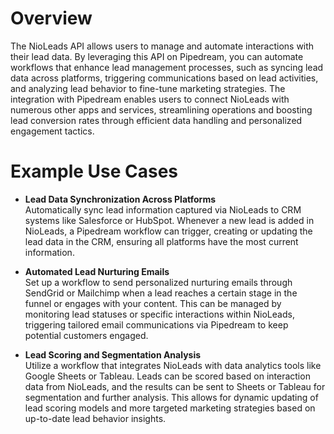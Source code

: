 # Overview

The NioLeads API allows users to manage and automate interactions with their lead data. By leveraging this API on Pipedream, you can automate workflows that enhance lead management processes, such as syncing lead data across platforms, triggering communications based on lead activities, and analyzing lead behavior to fine-tune marketing strategies. The integration with Pipedream enables users to connect NioLeads with numerous other apps and services, streamlining operations and boosting lead conversion rates through efficient data handling and personalized engagement tactics.

# Example Use Cases

- **Lead Data Synchronization Across Platforms**  
  Automatically sync lead information captured via NioLeads to CRM systems like Salesforce or HubSpot. Whenever a new lead is added in NioLeads, a Pipedream workflow can trigger, creating or updating the lead data in the CRM, ensuring all platforms have the most current information.

- **Automated Lead Nurturing Emails**  
  Set up a workflow to send personalized nurturing emails through SendGrid or Mailchimp when a lead reaches a certain stage in the funnel or engages with your content. This can be managed by monitoring lead statuses or specific interactions within NioLeads, triggering tailored email communications via Pipedream to keep potential customers engaged.

- **Lead Scoring and Segmentation Analysis**  
  Utilize a workflow that integrates NioLeads with data analytics tools like Google Sheets or Tableau. Leads can be scored based on interaction data from NioLeads, and the results can be sent to Sheets or Tableau for segmentation and further analysis. This allows for dynamic updating of lead scoring models and more targeted marketing strategies based on up-to-date lead behavior insights.
